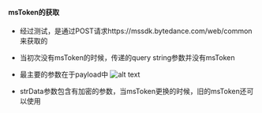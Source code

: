 

#### msToken的获取
- 经过测试，是通过POST请求https://mssdk.bytedance.com/web/common来获取的
- 当初次没有msToken的时候，传递的query string参数并没有msToken
- 最主要的参数在于payload中
![alt text](strData_payload.png)

- strData参数包含有加密的参数，当msToken更换的时候，旧的msToken还可以使用